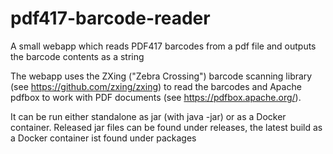 # pdf417-barcode-reader
A small webapp which reads PDF417 barcodes from a pdf file and outputs the barcode contents as a string

The webapp uses the ZXing ("Zebra Crossing") barcode scanning library (see https://github.com/zxing/zxing) to read the barcodes and  Apache pdfbox to work with PDF documents (see https://pdfbox.apache.org/).

It can be run either standalone as jar (with java -jar) or as a Docker container. Released jar files can be found under releases, the latest build as a Docker container ist found under packages 

